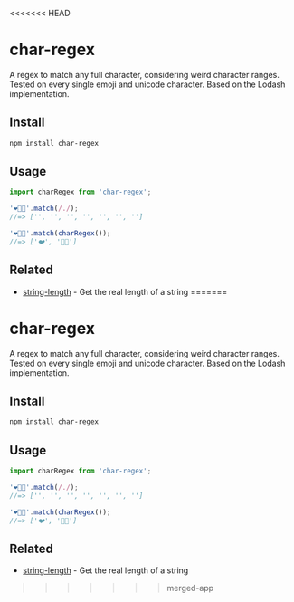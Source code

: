 <<<<<<< HEAD
# char-regex

A regex to match any full character, considering weird character ranges. Tested on every single emoji and unicode character. Based on the Lodash implementation.

## Install

```sh
npm install char-regex
```

## Usage

```js
import charRegex from 'char-regex';

'❤️👊🏽'.match(/./);
//=> ['', '', '', '', '', '', '']

'❤️👊🏽'.match(charRegex());
//=> ['❤️', '👊🏽']
```

## Related

- [string-length](https://github.com/sindresorhus/string-length) - Get the real length of a string
=======
# char-regex

A regex to match any full character, considering weird character ranges. Tested on every single emoji and unicode character. Based on the Lodash implementation.

## Install

```sh
npm install char-regex
```

## Usage

```js
import charRegex from 'char-regex';

'❤️👊🏽'.match(/./);
//=> ['', '', '', '', '', '', '']

'❤️👊🏽'.match(charRegex());
//=> ['❤️', '👊🏽']
```

## Related

- [string-length](https://github.com/sindresorhus/string-length) - Get the real length of a string
>>>>>>> merged-app
